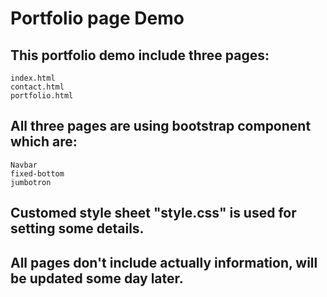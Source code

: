 # Portfolio page Demo

## This portfolio demo include three pages:
    index.html
    contact.html
    portfolio.html

## All three pages are using bootstrap component which are:
    Navbar
    fixed-bottom
    jumbotron
    
## Customed style sheet "style.css" is used for setting some details.


## All pages don't include actually information, will be updated some day later.



